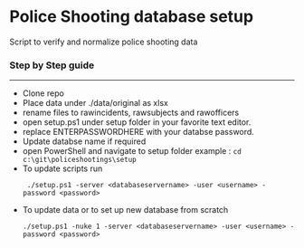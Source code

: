 # Police Shooting database setup
Script to verify and  normalize police shooting data

### Step by Step guide
---
- Clone repo
- Place data under ./data/original as xlsx
- rename files to rawincidents, rawsubjects and rawofficers
- open setup.ps1 under setup folder in your favorite text editor.
- replace ENTERPASSWORDHERE with your databse password.
- Update databse name if required
- open PowerShell and navigate to setup folder
	example : ``` cd c:\git\policeshootings\setup ```
- To update scripts run 
	```
	 ./setup.ps1 -server <databaseservername> -user <username> -password <password>
	```
- To update data or to set up new database from scratch
	```
	./setup.ps1 -nuke 1 -server <databaseservername> -user <username> -password <password>
	```